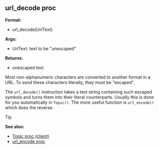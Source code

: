## url_decode proc

**Format:**
+   url_decode(UrlText)
<!-- -->
**Args:**
+   UrlText: text to be \"unescaped\"
<!-- -->
**Returns:**
+   unescaped text


Most non-alphanumeric characters are converted to another
format in a URL. To send these characters literally, they must be
\"escaped\". 

The `url_decode()` instruction takes a text string
containing such escaped symbols and turns them into their literal
counterparts. Usually this is done for you automatically in `Topic()`.
The more useful function is `url_encode()` which does the reverse.

> [!TIP] 
> **See also:**
> +   [Topic proc (client)](/ref/client/proc/Topic.md) 
> +   [url_encode proc](/ref/proc/url_encode.md) <!-- -->